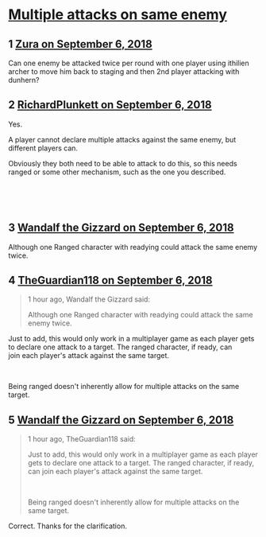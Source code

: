 # [Multiple attacks on same enemy](https://community.fantasyflightgames.com/topic/282152-multiple-attacks-on-same-enemy/)

## 1 [Zura on September 6, 2018](https://community.fantasyflightgames.com/topic/282152-multiple-attacks-on-same-enemy/?do=findComment&comment=3461754)

Can one enemy be attacked twice per round with one player using ithilien archer to move him back to staging and then 2nd player attacking with dunhern?

## 2 [RichardPlunkett on September 6, 2018](https://community.fantasyflightgames.com/topic/282152-multiple-attacks-on-same-enemy/?do=findComment&comment=3461769)

Yes.

A player cannot declare multiple attacks against the same enemy, but different players can.

Obviously they both need to be able to attack to do this, so this needs ranged or some other mechanism, such as the one you described.

 

 

## 3 [Wandalf the Gizzard on September 6, 2018](https://community.fantasyflightgames.com/topic/282152-multiple-attacks-on-same-enemy/?do=findComment&comment=3461835)

Although one Ranged character with readying could attack the same enemy twice.

## 4 [TheGuardian118 on September 6, 2018](https://community.fantasyflightgames.com/topic/282152-multiple-attacks-on-same-enemy/?do=findComment&comment=3461885)

> 1 hour ago, Wandalf the Gizzard said:
> 
> Although one Ranged character with readying could attack the same enemy twice.

Just to add, this would only work in a multiplayer game as each player gets to declare one attack to a target. The ranged character, if ready, can join each player's attack against the same target.

 

Being ranged doesn't inherently allow for multiple attacks on the same target.

## 5 [Wandalf the Gizzard on September 6, 2018](https://community.fantasyflightgames.com/topic/282152-multiple-attacks-on-same-enemy/?do=findComment&comment=3461956)

> 1 hour ago, TheGuardian118 said:
> 
> Just to add, this would only work in a multiplayer game as each player gets to declare one attack to a target. The ranged character, if ready, can join each player's attack against the same target.
> 
>  
> 
> Being ranged doesn't inherently allow for multiple attacks on the same target.

Correct. Thanks for the clarification.

